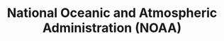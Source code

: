 ---
layout: repo
title: "National Oceanic and Atmospheric Administration (NOAA)"
id: 1875
permalink: repos/1875/
---